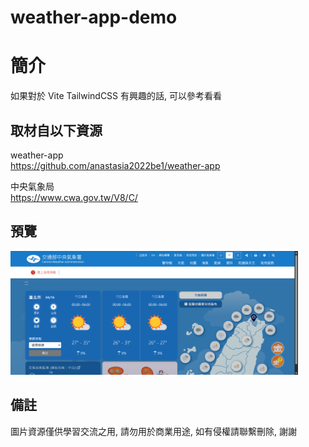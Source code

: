 # weather-app-demo

簡介
==================================
如果對於 Vite TailwindCSS 有興趣的話, 可以參考看看                               

取材自以下資源
--------
weather-app           
https://github.com/anastasia2022be1/weather-app      
	
中央氣象局           
https://www.cwa.gov.tw/V8/C/                                                                                                  
                                                                                                                                                           
預覽
--------
<p align="left">
  <img src="https://github.com/tenSunFree/weather-app-demo/blob/main/src/assets/images/ic_display_image.png" width="460"/>
</p> 

備註
--------
圖片資源僅供學習交流之用, 請勿用於商業用途, 如有侵權請聯繫刪除, 謝謝   

